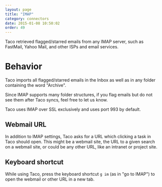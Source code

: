 ```yaml
---
layout: page
title: "IMAP"
category: connectors
date: 2015-01-08 10:50:02
order: 49
---
```


Taco retrieved flagged/starred emails from any IMAP server, such as
FastMail, Yahoo Mail, and other ISPs and email services.

# Behavior

Taco imports all flagged/starred emails in the Inbox as well as in 
any folder containing the word "Archive".

Since IMAP supports many folder structures, if you flag emails but do 
not see them after Taco syncs, feel free to let us know.

Taco uses IMAP over SSL exclusively and uses port 993 by default.

## Webmail URL

In addition to IMAP settings, Taco asks for a URL which clicking a 
task in Taco should open. This might be a webmail site, the URL
to a given search on a webmail site, or could be any other URL, like
an intranet or project site.

## Keyboard shortcut

While using Taco, press the keyboard shortcut `g im` (as in "go to
IMAP") to open the webmail or other URL in a new tab.
